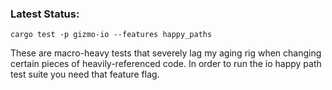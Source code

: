 ### Latest Status:
`cargo test -p gizmo-io --features happy_paths`

These are macro-heavy tests that severely lag my aging rig when changing certain pieces of heavily-referenced code. In 
order to run the io happy path test suite you need that feature flag.